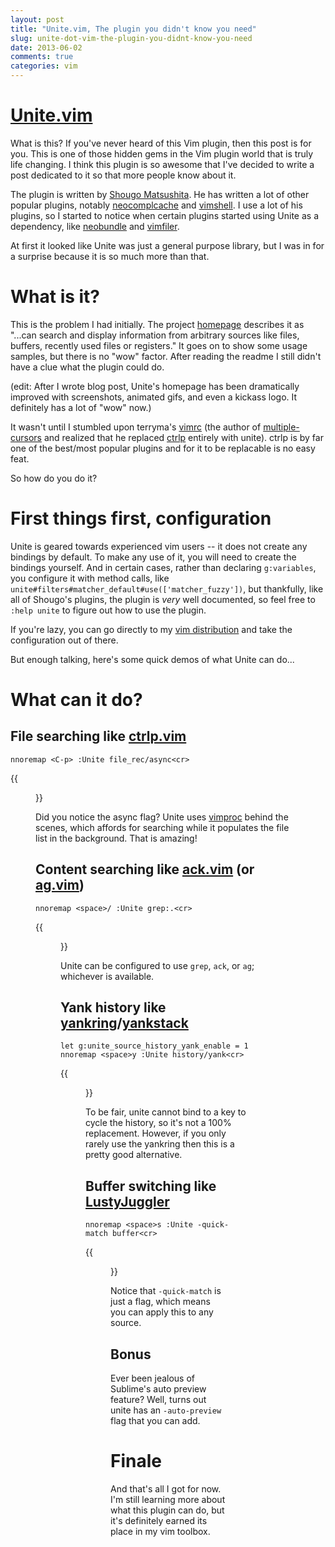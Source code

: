 ```yaml
---
layout: post
title: "Unite.vim, The plugin you didn't know you need"
slug: unite-dot-vim-the-plugin-you-didnt-know-you-need
date: 2013-06-02
comments: true
categories: vim
---
```


# [Unite.vim][f]

What is this?  If you've never heard of this Vim plugin, then this post is for you.  This is one of those hidden gems in the Vim plugin world that is truly life changing.  I think this plugin is so awesome that I've decided to write a post dedicated to it so that more people know about it.

The plugin is written by [Shougo Matsushita][a].  He has written a lot of other popular plugins, notably [neocomplcache][b] and [vimshell][c].  I use a lot of his plugins, so I started to notice when certain plugins started using Unite as a dependency, like [neobundle][d] and [vimfiler][e].

At first it looked like Unite was just a general purpose library, but I was in for a surprise because it is so much more than that.

<!--more-->

# What is it?

This is the problem I had initially.  The project [homepage][f] describes it as "...can search and display information from arbitrary sources like files, buffers, recently used files or registers."  It goes on to show some usage samples, but there is no "wow" factor.  After reading the readme I still didn't have a clue what the plugin could do.

(edit: After I wrote blog post, Unite's homepage has been dramatically improved with screenshots, animated gifs, and even a kickass logo.  It definitely has a lot of "wow" now.)

It wasn't until I stumbled upon terryma's [vimrc][g] (the author of [multiple-cursors][i] and realized that he replaced [ctrlp][h] entirely with unite).  ctrlp is by far one of the best/most popular plugins and for it to be replacable is no easy feat.

So how do you do it?

# First things first, configuration

Unite is geared towards experienced vim users -- it does not create any bindings by default.  To make any use of it, you will need to create the bindings yourself.  And in certain cases, rather than declaring `g:variables`, you configure it with method calls, like `unite#filters#matcher_default#use(['matcher_fuzzy'])`, but thankfully, like all of Shougo's plugins, the plugin is *very* well documented, so feel free to `:help unite` to figure out how to use the plugin.

If you're lazy, you can go directly to my [vim distribution][z] and take the configuration out of there.

But enough talking, here's some quick demos of what Unite can do...

# What can it do?

## File searching like [ctrlp.vim][h]

```
nnoremap <C-p> :Unite file_rec/async<cr>
```

{{<figure src="/img/unite-ctrlp.gif">}}

Did you notice the async flag?  Unite uses [vimproc][j] behind the scenes, which affords for searching while it populates the file list in the background.  That is amazing!

## Content searching like [ack.vim][k] (or [ag.vim][l])

```
nnoremap <space>/ :Unite grep:.<cr>
```

{{<figure src="/img/unite-grep.gif">}}

Unite can be configured to use `grep`, `ack`, or `ag`; whichever is available.

## Yank history like [yankring][m]/[yankstack][n]

```
let g:unite_source_history_yank_enable = 1
nnoremap <space>y :Unite history/yank<cr>
```

{{<figure src="/img/unite-yanks.gif">}}

To be fair, unite cannot bind to a key to cycle the history, so it's not a 100% replacement.  However, if you only rarely use the yankring then this is a pretty good alternative.

## Buffer switching like [LustyJuggler][o]

```
nnoremap <space>s :Unite -quick-match buffer<cr>
```

{{<figure src="/img/unite-juggle.gif">}}

Notice that `-quick-match` is just a flag, which means you can apply this to any source.

## Bonus

Ever been jealous of Sublime's auto preview feature?  Well, turns out unite has an `-auto-preview` flag that you can add.

# Finale

And that's all I got for now.  I'm still learning more about what this plugin can do, but it's definitely earned its place in my vim toolbox.


[a]: https://github.com/Shougo
[b]: https://github.com/Shougo/neocomplcache.vim
[c]: https://github.com/Shougo/vimshell.vim
[d]: https://github.com/Shougo/neobundle.vim
[e]: https://github.com/Shougo/vimfiler.vim
[f]: https://github.com/Shougo/unite.vim
[g]: https://github.com/terryma/dotfiles/blob/master/.vimrc
[h]: https://github.com/kien/ctrlp.vim
[i]: https://github.com/terryma/vim-multiple-cursors
[j]: https://github.com/Shougo/vimproc.vim
[k]: https://github.com/mileszs/ack.vim
[l]: https://github.com/rking/ag.vim
[m]: https://github.com/vim-scripts/YankRing.vim
[n]: https://github.com/maxbrunsfeld/vim-yankstack
[o]: https://github.com/sjbach/lusty
[z]: https://github.com/bling/dotvim
